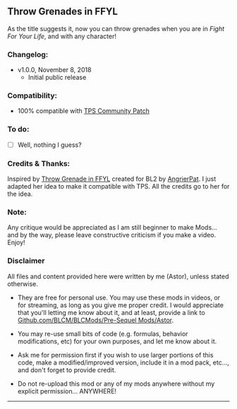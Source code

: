 ## Throw Grenades in FFYL

As the title suggests it, now you can throw grenades when you are in *Fight For Your Life*, and with any character!

### Changelog:
- v1.0.0, November 8, 2018
  - Initial public release
 
### Compatibility:

- 100% compatible with [TPS Community Patch](https://github.com/BLCM/BLCMods/tree/master/Pre%20Sequel%20Mods/Community%20Patch)

### To do:

- [ ] Well, nothing I guess?

### Credits & Thanks:

Inspired by [Throw Grenade in FFYL](https://github.com/BLCM/BLCMods/blob/master/Borderlands%202%20mods/AngrierPat/Quality%20of%20life%20changes/Throw%20Grenades%20in%20FFYL) created for BL2 by [AngrierPat](https://github.com/BLCM/BLCMods/tree/master/Borderlands%202%20mods/AngrierPat). I just adapted her idea to make it compatible with TPS. All the credits go to her for the idea. 
  
### Note: 

Any critique would be appreciated as I am still beginner to make Mods... and by the way, please leave constructive criticism if you make a video. 
Enjoy!

### Disclaimer

All files and content provided here were written by me (Astor), unless stated otherwise.

- They are free for personal use. You may use these mods in videos, or for streaming, as long as you give me proper credit. I would appreciate that you'll letting me know about it, and at least, provide a link to [Github.com/BLCM/BLCMods/Pre-Sequel Mods/Astor](https://github.com/BLCM/BLCMods/tree/master/Pre%20Sequel%20Mods/Astor).

- You may re-use small bits of code (e.g. formulas, behavior modifications, etc) for your own purposes, and let me know about it. 

- Ask me for permission first if you wish to use larger portions of this code, make a modified/improved version, include it in a mod pack, etc..., and don't forget to provide credit.

- Do not re-upload this mod or any of my mods anywhere without my explicit permission... ANYWHERE!

* * * * *



